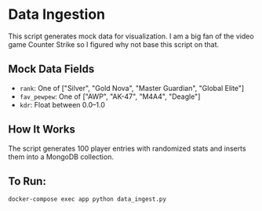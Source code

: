# Data Ingestion
This script generates mock data for visualization. I am a big fan of the video game Counter Strike so I figured
why not base this script on that.

## Mock Data Fields
- `rank`: One of ["Silver", "Gold Nova", "Master Guardian", "Global Elite"]
- `fav_pewpew`: One of ["AWP", "AK-47", "M4A4", "Deagle"]
- `kdr`: Float between 0.0–1.0

## How It Works
The script generates 100 player entries with randomized stats and inserts them into a MongoDB collection.

## To Run:
```bash
docker-compose exec app python data_ingest.py